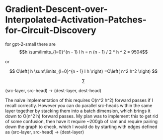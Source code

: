 # Gradient-Descent-over-Interpolated-Activation-Patches-for-Circuit-Discovery

for gpt-2-small there are 
$$h \sum\limits_{l=0}^{n - 1} l h = n (n - 1) / 2 * h ^ 2 = 9504$$

or

$$
O\left(
  h \sum\limits_{l=0}^{n - 1} l h 
\right)
=O\left(
n^2 h^2 
\right)
$$

$$
\sum
$$

(src-layer, src-head) -> (dest-layer, dest-head) 

The naive implementation of this requires O(n^2 h^2) forward passes if I recall correctly. However you can do parallel src-heads within the same layer together by stacking them into a batch dimension, which brings it down to O(n^2 h) forward passes. My plan was to implement this to get rid of some confusion, then have it require ~200gb of ram and require pairing down the graph to check, which I would do by starting with edges defined as (src-layer, src-head) -> (dest-layer) 
